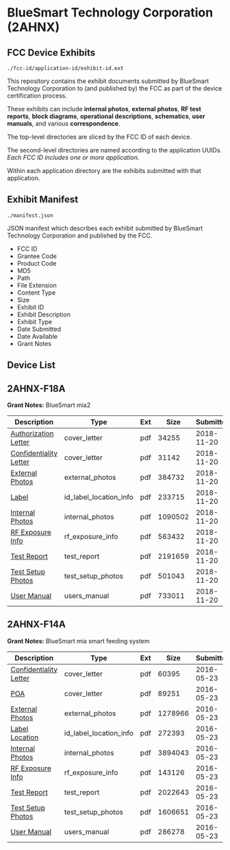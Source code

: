 # BlueSmart Technology Corporation (2AHNX)
## FCC Device Exhibits

```
./fcc-id/application-id/exhibit-id.ext
```

This repository contains the exhibit documents submitted by BlueSmart Technology Corporation to (and published by) the FCC as part of the device certification process.

These exhibits can include **internal photos**, **external photos**, **RF test reports**, **block diagrams**, **operational descriptions**, **schematics**, **user manuals**, and various **correspondence**.

The top-level directories are sliced by the FCC ID of each device.

The second-level directories are named according to the application UUIDs. *Each FCC ID includes one or more application.*

Within each application directory are the exhibits submitted with that application. 

## Exhibit Manifest

```
./manifest.json
```

JSON manifest which describes each exhibit submitted by BlueSmart Technology Corporation and published by the FCC.

- FCC ID
- Grantee Code
- Product Code
- MD5
- Path
- File Extension
- Content Type
- Size
- Exhibit ID
- Exhibit Description
- Exhibit Type
- Date Submitted
- Date Available
- Grant Notes

## Device List
## 2AHNX-F18A
**Grant Notes:** BlueSmart mia2

| Description | Type | Ext | Size | Submitted | Available |
| ----------- | ---- | --- | ---- | --------- | --------- |
| [Authorization Letter](2AHNX-F18A/5f458538feceff4e6b2b83416617babe/4079471.pdf) | cover_letter | pdf | 34255 | 2018-11-20 | 2018-11-20 |
| [Confidentiality Letter](2AHNX-F18A/5f458538feceff4e6b2b83416617babe/4079472.pdf) | cover_letter | pdf | 31142 | 2018-11-20 | 2018-11-20 |
| [External Photos](2AHNX-F18A/5f458538feceff4e6b2b83416617babe/4079465.pdf) | external_photos | pdf | 384732 | 2018-11-20 | 2018-11-20 |
| [Label](2AHNX-F18A/5f458538feceff4e6b2b83416617babe/4079467.pdf) | id_label_location_info | pdf | 233715 | 2018-11-20 | 2018-11-20 |
| [Internal Photos](2AHNX-F18A/5f458538feceff4e6b2b83416617babe/4079466.pdf) | internal_photos | pdf | 1090502 | 2018-11-20 | 2018-11-20 |
| [RF Exposure Info](2AHNX-F18A/5f458538feceff4e6b2b83416617babe/4079468.pdf) | rf_exposure_info | pdf | 563432 | 2018-11-20 | 2018-11-20 |
| [Test Report](2AHNX-F18A/5f458538feceff4e6b2b83416617babe/4079473.pdf) | test_report | pdf | 2191659 | 2018-11-20 | 2018-11-20 |
| [Test Setup Photos](2AHNX-F18A/5f458538feceff4e6b2b83416617babe/4079470.pdf) | test_setup_photos | pdf | 501043 | 2018-11-20 | 2018-11-20 |
| [User Manual](2AHNX-F18A/5f458538feceff4e6b2b83416617babe/4079474.pdf) | users_manual | pdf | 733011 | 2018-11-20 | 2018-11-20 |
## 2AHNX-F14A
**Grant Notes:** BlueSmart mia smart feeding system

| Description | Type | Ext | Size | Submitted | Available |
| ----------- | ---- | --- | ---- | --------- | --------- |
| [Confidentiality Letter](2AHNX-F14A/7e83351ebbc2cbd1f706349d045a7e9d/3001062.pdf) | cover_letter | pdf | 60395 | 2016-05-23 | 2016-05-23 |
| [POA](2AHNX-F14A/7e83351ebbc2cbd1f706349d045a7e9d/3001063.pdf) | cover_letter | pdf | 89251 | 2016-05-23 | 2016-05-23 |
| [External Photos](2AHNX-F14A/7e83351ebbc2cbd1f706349d045a7e9d/3001058.pdf) | external_photos | pdf | 1278966 | 2016-05-23 | 2016-05-23 |
| [Label Location](2AHNX-F14A/7e83351ebbc2cbd1f706349d045a7e9d/3001061.pdf) | id_label_location_info | pdf | 272393 | 2016-05-23 | 2016-05-23 |
| [Internal Photos](2AHNX-F14A/7e83351ebbc2cbd1f706349d045a7e9d/3001059.pdf) | internal_photos | pdf | 3894043 | 2016-05-23 | 2016-05-23 |
| [RF Exposure Info](2AHNX-F14A/7e83351ebbc2cbd1f706349d045a7e9d/3001065.pdf) | rf_exposure_info | pdf | 143126 | 2016-05-23 | 2016-05-23 |
| [Test Report](2AHNX-F14A/7e83351ebbc2cbd1f706349d045a7e9d/3001064.pdf) | test_report | pdf | 2022643 | 2016-05-23 | 2016-05-23 |
| [Test Setup Photos](2AHNX-F14A/7e83351ebbc2cbd1f706349d045a7e9d/3001060.pdf) | test_setup_photos | pdf | 1606651 | 2016-05-23 | 2016-05-23 |
| [User Manual](2AHNX-F14A/7e83351ebbc2cbd1f706349d045a7e9d/3001066.pdf) | users_manual | pdf | 286278 | 2016-05-23 | 2016-05-23 |
